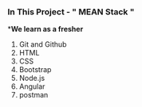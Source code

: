 ### In This Project - " MEAN Stack " 
***We learn as a fresher**
1. Git and Github
2. HTML
3. CSS
4. Bootstrap
5. Node.js
6. Angular
7. postman
   



